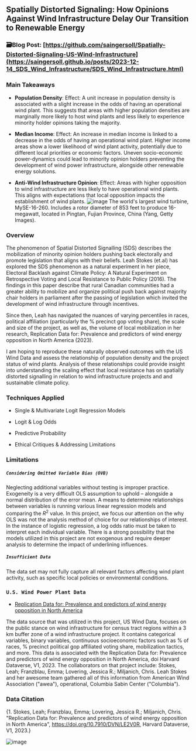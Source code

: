 ## Spatially Distorted Signaling: How Opinions Against Wind Infrastructure Delay Our Transition to Renewable Energy

### 🗃️Blog Post: [https://github.com/saingersoll/Spatially-Distorted-Signaling-US-Wind-Infrastructure](https://saingersoll.github.io/posts/2023-12-14_SDS_Wind_Infrastructure/SDS_Wind_Infrastructure.html)

### Main Takeaways

- **Population Density**: Effect: A unit increase in population density is associated with a slight increase in the odds of having an operational wind plant. This suggests that areas with higher population densities are marginally more likely to host wind plants and less likely to experience minority holder opinions taking the majority.

- **Median Income**: Effect: An increase in median income is linked to a decrease in the odds of having an operational wind plant. Higher income areas show a lower likelihood of wind plant activity, potentially due to different local priorities or economic factors. Uneven socio-economic power-dynamics could lead to minority opinion holders preventing the development of wind power infrastructure, alongside other renewable energy solutions.

- **Anti-Wind Infrastructure Opinion**: Effect: Areas with higher opposition to wind infrastructure are less likely to have operational wind plants. This aligns with expectations that local opposition impacts the establishment of wind plants.
![image](https://github.com/user-attachments/assets/2ff1a5fe-d0e3-4721-ad2c-836e7e238446)
The world's largest wind turbine, MySE-16-260. Includes a rotor diameter of 853 feet to produce 16-megawatt, located in Pingtan, Fujian Province, China (Yang, Getty Images).

### Overview

The phenomenon of Spatial Distorted Signalling (SDS) describes the mobilization of minority opinion holders pushing back electorally and promote legislation that aligns with their beliefs. Leah Stokes (et.al) has explored the SDS phenomenon as a natural experiment in her piece, Electoral Backlash against Climate Policy: A Natural Experiment on Retrospective Voting and Local Resistance to Public Policy (2016). The findings in this paper describe that rural Canadian communities had a greater ability to mobilize and organize political push back against majority chair holders in parliament after the passing of legislation which invited the development of wind infrastructure through incentives.

Since then, Leah has navigated the nuances of varying percentiles in races, political affiliation (particularly the % precinct gop voting share), the scale and size of the project, as well as, the volume of local mobilization in her research, Replication Data for: Prevalence and predictors of wind energy opposition in North America (2023). 

I am hoping to reproduce these naturally observed outcomes with the US Wind Data and assess the relationship of population density and the project status of wind plants. Analysis of these relationships could provide insight into understanding the scaling effect that local resistance has on spatially distorted signalling in relation to wind infrastructure projects and and sustainable climate policy.

### Techniques Applied

- Single & Multivariate Logit Regression Models

- Logit & Log Odds

- Predictive Probability

- Ethical Critiques & Addressing Limitations

### Limitations

##### `Considering Omitted Variable Bias (OVB)`

Neglecting additional variables without testing is improper practice. Exogeneity is a very difficult OLS assumption to uphold – alongside a normal distribution of the error mean. A means to determine relationships between variables is running various linear regression models and comparing the $R^2$ value. In this project, we focus our attention on the why OLS was not the analysis method of choice for our relationships of interest. In the instance of logistic regression, a log odds ratio must be taken to interpret each individual variable. There is a strong possibility that the models utilized in this project are not exogenous and require deeper analysis to determine the impact of underlining influences.

##### `Insufficient Data`

The data set may not fully capture all relevant factors affecting wind plant activity, such as specific local policies or environmental conditions.

### `U.S. Wind Power Plant Data`

- [Replication Data for: Prevalence and predictors of wind energy opposition in North America](https://dataverse.harvard.edu/file.xhtml?fileId=7339850&version=1.0)

The data source that was utilized in this project, US Wind Data, focuses on the public stance on wind infrastructure for census tract regions within a 3 km buffer zone of a wind infrastructure project. It contains categorical variables, binary variables, continuous socioeconomic factors such as % of races, % precinct political gop affiliated voting share, mobilization tactics, and more. This data is associated with the Replication Data for: Prevalence and predictors of wind energy opposition in North America, doi Harvard Dataverse, V1, 2023. The collaborators on that project include: Stokes, Leah; Franzblau, Emma; Lovering, Jessica R.; Miljanich, Chris. Leah Stokes and her awesome team gathered all of this information from American Wind Association ("awea"), operational, Columbia Sabin Center ("Columbia").

### Data Citation

{1. Stokes, Leah; Franzblau, Emma; Lovering, Jessica R.; Miljanich, Chris. "Replication Data for: Prevalence and predictors of wind energy opposition in North America", https://doi.org/10.7910/DVN/LE2V0R, Harvard Dataverse, V1, 2023.}

![image](https://github.com/user-attachments/assets/306e9255-2892-4fee-bf61-20c176bc1cfd)

